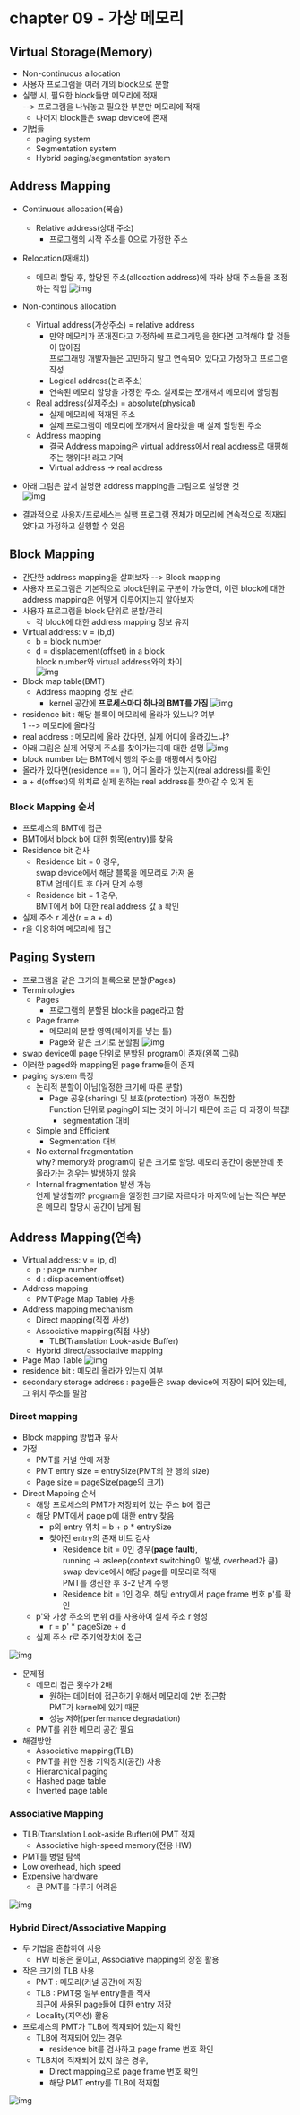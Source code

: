 # chapter 09 - 가상 메모리
## Virtual Storage(Memory)
- Non-continuous allocation
- 사용자 프로그램을 여러 개의 block으로 분할
- 실행 시, 필요한 block들만 메모리에 적재  
  --> 프로그램을 나눠놓고 필요한 부분만 메모리에 적재
  - 나머지 block들은 swap device에 존재
- 기법들
  - paging system
  - Segmentation system
  - Hybrid paging/segmentation system 

## Address Mapping
- Continuous allocation(복습)
  - Relative address(상대 주소)
    - 프로그램의 시작 주소를 0으로 가정한 주소
- Relocation(재배치)
  - 메모리 할당 후, 할당된 주소(allocation address)에 따라 상대 주소들을 조정하는 작업
![img](https://github.com/koni114/Operating-system/blob/master/img/os_87.JPG)

- Non-continous allocation
  - Virtual address(가상주소) = relative address
    - 만약 메모리가 쪼개진다고 가정하에 프로그래밍을 한다면 고려해야 할 것들이 많아짐  
      프로그래밍 개발자들은 고민하지 말고 연속되어 있다고 가정하고 프로그램 작성 
    - Logical address(논리주소) 
    - 연속된 메모리 할당을 가정한 주소. 실제로는 쪼개져서 메모리에 할당됨
  - Real address(실제주소) = absolute(physical)
    - 실제 메모리에 적재된 주소
    - 실제 프로그램이 메모리에 쪼개져서 올라갔을 때 실제 할당된 주소
  - Address mapping
    - 결국 Address mapping은 virtual address에서 real address로 매핑해 주는 행위다! 라고 기억  
    - Virtual address -> real address  
- 아래 그림은 앞서 설명한 address mapping을 그림으로 설명한 것     
![img](https://github.com/koni114/Operating-system/blob/master/img/os_88.JPG)
- 결과적으로 사용자/프로세스는 실행 프로그램 전체가 메모리에 연속적으로 적재되었다고 가정하고 실행할 수 있음

## Block Mapping
- 간단한 address mapping을 살펴보자 --> Block mapping
- 사용자 프로그램은 기본적으로 block단위로 구분이 가능한데, 이런 block에 대한 address mapping은 어떻게 이루어지는지 알아보자  
- 사용자 프로그램을 block 단위로 분할/관리 
  - 각 block에 대한 address mapping 정보 유지
- Virtual address: v = (b,d)
  - b = block number
  - d = displacement(offset) in a block  
    block number와 virtual address와의 차이  
![img](https://github.com/koni114/Operating-system/blob/master/img/os_89.JPG)
- Block map table(BMT)
  - Address mapping 정보 관리
    - kernel 공간에 <b>프로세스마다 하나의 BMT를 가짐</b>
![img](https://github.com/koni114/Operating-system/blob/master/img/os_90.JPG)
- residence bit : 해당 블록이 메모리에 올라가 있느냐? 여부  
  1 --> 메모리에 올라감
- real address : 메모리에 올라 갔다면, 실제 어디에 올라갔느냐? 
- 아래 그림은 실제 어떻게 주소를 찾아가는지에 대한 설명
![img](https://github.com/koni114/Operating-system/blob/master/img/os_91.JPG)
- block number b는 BMT에서 행의 주소를 매핑해서 찾아감
- 올라가 있다면(residence == 1), 어디 올라가 있는지(real address)를 확인
- a + d(offset)의 위치로 실제 원하는 real address를 찾아갈 수 있게 됨

### Block Mapping 순서
- 프로세스의 BMT에 접근
- BMT에서 block b에 대한 항목(entry)를 찾음
- Residence bit 검사
  - Residence bit = 0 경우,  
    swap device에서 해당 블록을 메모리로 가져 옴  
    BTM 엄데이트 후 아래 단계 수행
  - Residence bit = 1 경우,  
    BMT에서 b에 대한 real address 값 a 확인
- 실제 주소 r 계산(r = a + d)
- r을 이용하여 메모리에 접근

## Paging System
- 프로그램을 같은 크기의 블록으로 분할(Pages)
- Terminologies
  - Pages
    - 프로그램의 분할된 block을 page라고 함
  - Page frame  
    - 메모리의 분할 영역(페이지를 넣는 틀)
    - Page와 같은 크기로 분할됨 
![img](https://github.com/koni114/Operating-system/blob/master/img/os_92.JPG)
- swap device에 page 단위로 분할된 program이 존재(왼쪽 그림)
- 이러한 paged와 mapping된 page frame들이 존재
- paging system 특징
  - 논리적 분할이 아님(일정한 크기에 따른 분할) 
    - Page 공유(sharing) 및 보호(protection) 과정이 복잡함  
      Function 단위로 paging이 되는 것이 아니기 때문에 조금 더 과정이 복잡!
      - segmentation 대비
  - Simple and Efficient
    - Segmentation 대비
  - No external fragmentation  
  why? memory와 program이 같은 크기로 할당. 메모리 공간이 충분한데 못 올라가는 경우는 발생하지 않음
  - Internal fragmentation 발생 가능  
    언제 발생할까? program을 일정한 크기로 자르다가 마지막에 남는 작은 부분은 메모리 할당시 공간이 남게 됨       

## Address Mapping(연속)
- Virtual address: v = (p, d)
  - p : page number
  - d : displacement(offset)
- Address mapping 
  - PMT(Page Map Table) 사용
- Address mapping mechanism
  - Direct mapping(직접 사상)
  - Associative mapping(직접 사상)
    - TLB(Translation Look-aside Buffer)
  - Hybrid direct/associative mapping       
- Page Map Table
![img](https://github.com/koni114/Operating-system/blob/master/img/os_93.JPG)
- residence bit : 메모리 올라가 있는지 여부
- secondary storage address : page들은 swap device에 저장이 되어 있는데, 그 위치 주소를 말함

### Direct mapping
  - Block mapping 방법과 유사
  - 가정
    - PMT를 커널 안에 저장
    - PMT entry size = entrySize(PMT의 한 행의 size)
    - Page size = pageSize(page의 크기)   
- Direct Mapping 순서 
  - 해당 프로세스의 PMT가 저장되어 있는 주소 b에 접근
  - 해당 PMT에서 page p에 대한 entry 찾음
    - p의 entry 위치 = b + p * entrySize
    - 찾아진 entry의 존재 비트 검사
      - Residence bit = 0인 경우(<b>page fault</b>),  
        running -> asleep(context switching이 발생, overhead가 큼)
        swap device에서 해당 page를 메모리로 적재  
        PMT를 갱신한 후 3-2 단계 수행
      - Residence bit = 1인 경우,
        해당 entry에서 page frame 번호 p'를 확인
  - p'와 가상 주소의 변위 d를 사용하여 실제 주소 r 형성
    - r = p' * pageSize + d
  - 실제 주소 r로 주기억장치에 접근  
  

![img](https://github.com/koni114/Operating-system/blob/master/img/os_94.JPG)
- 문제점
  - 메모리 접근 횟수가 2배
    - 원하는 데이터에 접근하기 위해서 메모리에 2번 접근함  
      PMT가 kernel에 있기 때문 
    - 성능 저하(perfermance degradation)
  - PMT를 위한 메모리 공간 필요
- 해결방안
  - Associative mapping(TLB) 
  - PMT를 위한 전용 기억장치(공간) 사용
  - Hierarchical paging
  - Hashed page table
  - Inverted page table    

### Associative Mapping
- TLB(Translation Look-aside Buffer)에 PMT 적재
  - Associative high-speed memory(전용 HW)
- PMT를 병렬 탐색
- Low overhead, high speed  
- Expensive hardware
  - 큰 PMT를 다루기 어려움 

![img](https://github.com/koni114/Operating-system/blob/master/img/os_96.JPG)

### Hybrid Direct/Associative Mapping
- 두 기법을 혼합하여 사용
  - HW 비용은 줄이고, Associative mapping의 장점 활용
- 작은 크기의 TLB 사용
  - PMT : 메모리(커널 공간)에 저장
  - TLB : PMT중 일부 entry들을 적재  
    최근에 사용된 page들에 대한 entry 저장
  - Locality(지역성) 활용
- 프로세스의 PMT가 TLB에 적재되어 있는지 확인
  - TLB에 적재되어 있는 경우
    - residence bit를 검사하고 page frame 번호 확인
  - TLB치에 적재되어 있지 않은 경우,
    - Direct mapping으로 page frame 번호 확인
    - 해당 PMT entry를 TLB에 적재함   

![img](https://github.com/koni114/Operating-system/blob/master/img/os_97.JPG)
